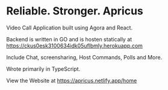 # Reliable. Stronger. Apricus
Video Call Application built using Agora and React.

Backend is written in GO and is hosten statically at https://ckus0esk3100634idk05uflbmly.herokuapp.com

Include Chat, screensharing, Host Commands, Polls and More.

Wrote primarily in TypeScript.

View the Website at https://apricus.netlify.app/home
